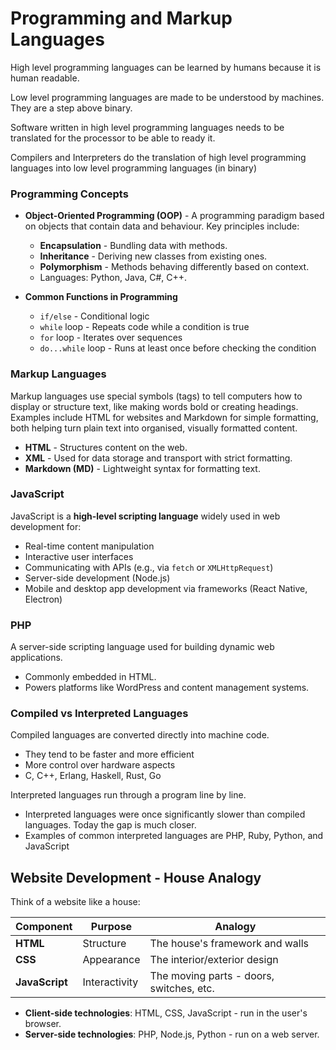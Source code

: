 # Programming and Markup Languages

High level programming languages can be learned by humans because it is human readable.

Low level programming languages are made to be understood by machines. They are a step above binary.

Software written in high level programming languages needs to be translated for the processor to be able to ready it.

Compilers and Interpreters do the translation of high level programming languages into low level programming languages (in binary)

### Programming Concepts

- **Object-Oriented Programming (OOP)** - A programming paradigm based on objects that contain data and behaviour. Key principles include:
    - **Encapsulation** - Bundling data with methods.
    - **Inheritance** - Deriving new classes from existing ones.
    - **Polymorphism** - Methods behaving differently based on context.
    - Languages: Python, Java, C#, C++.

- **Common Functions in Programming**
    - `if/else` - Conditional logic
    - `while` loop - Repeats code while a condition is true
    - `for` loop - Iterates over sequences
    - `do...while` loop - Runs at least once before checking the condition

### Markup Languages

Markup languages use special symbols (tags) to tell computers how to display or structure text, like making words bold or creating headings. Examples include HTML for websites and Markdown for simple formatting, both helping turn plain text into organised, visually formatted content.

- **HTML** - Structures content on the web.
- **XML** - Used for data storage and transport with strict formatting.
- **Markdown (MD)** - Lightweight syntax for formatting text.

### JavaScript

JavaScript is a **high-level scripting language** widely used in web development for:

- Real-time content manipulation
- Interactive user interfaces
- Communicating with APIs (e.g., via `fetch` or `XMLHttpRequest`)
- Server-side development (Node.js)
- Mobile and desktop app development via frameworks (React Native, Electron)

### PHP

A server-side scripting language used for building dynamic web applications.

- Commonly embedded in HTML.
- Powers platforms like WordPress and content management systems.

### Compiled vs Interpreted Languages

Compiled languages are converted directly into machine code.
- They tend to be faster and more efficient 
- More control over hardware aspects 
- C, C++, Erlang, Haskell, Rust, Go

Interpreted languages run through a program line by line.

- Interpreted languages were once significantly slower than compiled languages. Today the gap is much closer.
- Examples of common interpreted languages are PHP, Ruby, Python, and JavaScript


## Website Development - House Analogy

Think of a website like a house:

|Component|Purpose|Analogy|
|---|---|---|
|**HTML**|Structure|The house's framework and walls|
|**CSS**|Appearance|The interior/exterior design|
|**JavaScript**|Interactivity|The moving parts - doors, switches, etc.|

- **Client-side technologies**: HTML, CSS, JavaScript - run in the user's browser.
- **Server-side technologies**: PHP, Node.js, Python - run on a web server.